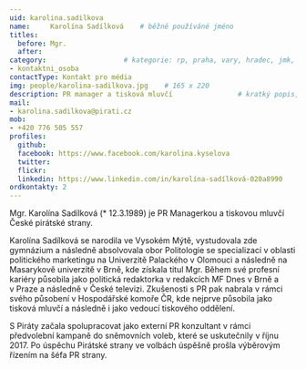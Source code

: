 ```yaml
---
uid: karolina.sadilkova
name:     Karolína Sadílková  	# běžně používáné jméno
titles:
  before: Mgr.
  after:
category:                 	# kategorie: rp, praha, vary, hradec, jmk, senat
- kontaktni_osoba
contactType: Kontakt pro média
img: people/karolina-sadilkova.jpg    # 165 x 220
description: PR manager a tisková mluvčí            	# kratký popis, max 160 znaků
mail:
- karolina.sadilkova@pirati.cz
mob:
- +420 776 505 557
profiles:
  github:     
  facebook: https://www.facebook.com/karolina.kyselova
  twitter: 	
  flickr:
  linkedin: https://www.linkedin.com/in/karolína-sadílková-020a8990
ordkontakty: 2
---
```


Mgr. Karolína Sadílková (* 12.3.1989) je PR Managerkou a tiskovou mluvčí České pirátské strany. 

Karolína Sadílková se narodila ve Vysokém Mýtě, vystudovala zde gymnázium a následně absolvovala obor Politologie se specializací v oblasti politického marketingu na Univerzitě Palackého v Olomouci a následně na Masarykově univerzitě v Brně, kde získala titul Mgr. Během své profesní kariéry působila jako politická redaktorka v redakcích MF Dnes v Brně a v Praze a následně v České televizi. Zkušenosti s PR pak nabrala v rámci svého působení v Hospodářské komoře ČR, kde nejprve působila jako tisková mluvčí a následně i jako vedoucí tiskového oddělení. 

S Piráty začala spolupracovat jako externí PR konzultant v rámci předvolební kampaně do sněmovních voleb, které se uskutečnily v říjnu 2017. Po úspěchu Pirátské strany ve volbách úspěšně prošla výběrovým řízením na šéfa PR strany. 

